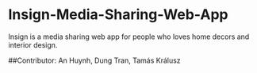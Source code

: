# Insign-Media-Sharing-Web-App
Insign is a media sharing web app for people who loves home decors and interior design.

##Contributor:
An Huynh, Dung Tran, Tamás Králusz 
